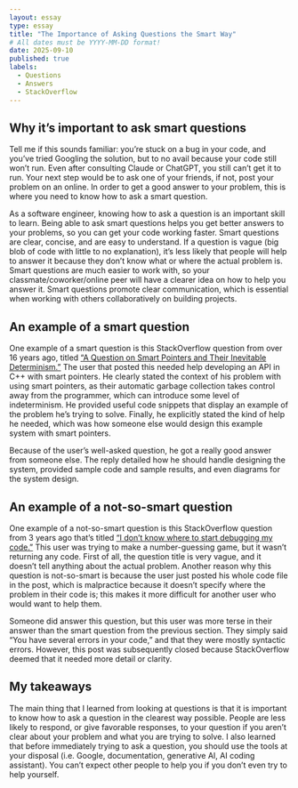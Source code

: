```yaml
---
layout: essay
type: essay
title: "The Importance of Asking Questions the Smart Way"
# All dates must be YYYY-MM-DD format!
date: 2025-09-10
published: true
labels:
  - Questions
  - Answers
  - StackOverflow
---
```


## Why it’s important to ask smart questions 

Tell me if this sounds familiar: you’re stuck on a bug in your code, and you’ve tried Googling the solution, but to no avail because your code still won’t run. Even after consulting Claude or ChatGPT, you still can’t get it to run. Your next step would be to ask one of your friends, if not, post your problem on an online. In order to get a good answer to your problem, this is where you need to know how to ask a smart question. 

As a software engineer, knowing how to ask a question is an important skill to learn. Being able to ask smart questions helps you get better answers to your problems, so you can get your code working faster. Smart questions are clear, concise, and are easy to understand. If a question is vague (big blob of code with little to no explanation), it’s less likely that people will help to answer it because they don’t know what or where the actual problem is. Smart questions are much easier to work with, so your classmate/coworker/online peer will have a clearer idea on how to help you answer it. Smart questions promote clear communication, which is essential when working with others collaboratively on building projects.

## An example of a smart question

One example of a smart question is this StackOverflow question from over 16 years ago, titled <a href="https://stackoverflow.com/questions/400993/a-question-on-smart-pointers-and-their-inevitable-indeterminism?utm_source=chatgpt.com">“A Question on Smart Pointers and Their Inevitable Determinism.”</a> The user that posted this needed help developing an API in C++ with smart pointers. He clearly stated the context of his problem with using smart pointers, as their automatic garbage collection takes control away from the programmer, which can introduce some level of indeterminism. He provided useful code snippets that display an example of the problem he’s trying to solve. Finally, he explicitly stated the kind of help he needed, which was how someone else would design this example system with smart pointers. 

Because of the user’s well-asked question, he got a really good answer from someone else. The reply detailed how he should handle designing the system, provided sample code and sample results, and even diagrams for the system design. 

## An example of a not-so-smart question

One example of a not-so-smart question is this StackOverflow question from 3 years ago that’s titled <a href="https://stackoverflow.com/questions/72888912/i-dont-know-where-to-start-debugging-my-code?utm_source=chatgpt.com">“I don’t know where to start debugging my code.”</a> This user was trying to make a number-guessing game, but it wasn’t returning any code. First of all, the question title is very vague, and it doesn’t tell anything about the actual problem. Another reason why this question is not-so-smart is because the user just posted his whole code file in the post, which is malpractice because it doesn’t specify where the problem in their code is; this makes it more difficult for another user who would want to help them. 

Someone did answer this question, but this user was more terse in their answer than the smart question from the previous section. They simply said “You have several errors in your code,” and that they were mostly syntactic errors. However, this post was subsequently closed because StackOverflow deemed that it needed more detail or clarity.

## My takeaways 
The main thing that I learned from looking at questions is that it is important to know how to ask a question in the clearest way possible. People are less likely to respond, or give favorable responses, to your question if you aren’t clear about your problem and what you are trying to solve. I also learned that before immediately trying to ask a question, you should use the tools at your disposal (i.e. Google, documentation, generative AI, AI coding assistant). You can’t expect other people to help you if you don’t even try to help yourself.
